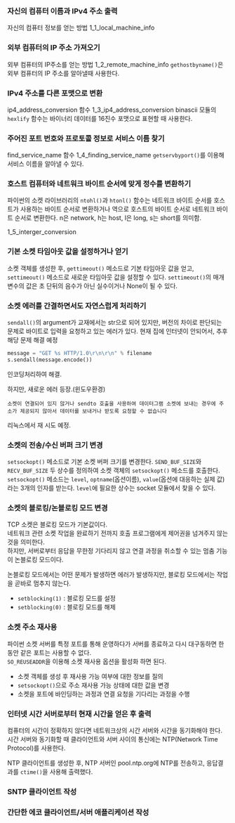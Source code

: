 ﻿### 자신의 컴퓨터 이름과 IPv4 주소 출력
자신의 컴퓨터 정보를 얻는 방법
1_1_local_machine_info

### 외부 컴퓨터의 IP 주소 가져오기
외부 컴퓨터의 IP주소를 얻는 방법
1_2_remote_machine_info
`gethostbyname()`은 외부 컴퓨터의 IP 주소를 알아낼때 사용한다.

### IPv4 주소를 다른 포맷으로 변환
ip4_address_conversion 함수
1_3_ip4_address_conversion
binascii 모듈의 `hexlify` 함수는 바이너리 데이터를 16진수 포맷으로 표현할 때 사용한다.

### 주어진 포트 번호와 프로토콜 정보로 서비스 이름 찾기
find_service_name 함수
1_4_finding_service_name
`getservbyport()`를 이용해 서비스 이름을 알아낼 수 있다.

### 호스트 컴퓨터와 네트워크 바이트 순서에 맞게 정수를 변환하기
파이썬의 소켓 라이브러리의 `ntohl()`과 `htonl()` 함수는 네트워크 바이트 순서를 호스트가 사용하는 바이트 순서로 변환하거나 역으로 호스트의 바이트 순서로 네트워크 바이트 순서로 변환한다.
n은 network, h는 host, l은 long, s는 short를 의미함.

1_5_interger_conversion

### 기본 소켓 타임아웃 값을 설정하거나 얻기
소켓 객체를 생성한 후, `gettimeout()` 메소드로 기본 타임아웃 값을 얻고, `settimeout()` 메소드로 새로운 타임아웃 값을 설정할 수 있다.
`settimeout()`의 매개변수의 값은 초 단뒤의 음수가 아닌 실수이거나 None이 될 수 있다.

### 소켓 에러를 간결하면서도 자연스럽게 처리하기
`sendall()`의 argument가 교재에서는 str으로 되어 있지만, 버전의 차이로 판단되는 문제로 바이트로 입력을 요청하고 있는 에러가 있다. 현재 집에 인터넷이 안되어서, 추후 해당 문제 해결 예정

```python
message = "GET %s HTTP/1.0\r\n\r\n" % filename
s.sendall(message.encode())
```
인코딩처리하여 해결.

하지만, 새로운 에러 등장.(윈도우환경)
```
소켓이 연결되어 있지 않거나 sendto 호출을 사용하여 데이터그램 소켓에 보내는 경우에 주소가 제공되지 않아서 데이터를 보내거나 받도록 요청할 수 없습니다
```
리눅스에서 재 시도 예정.

### 소켓의 전송/수신 버퍼 크기 변경
`setsockopt()` 메소드로 기본 소켓 버퍼 크기를 변경한다.
`SEND_BUF_SIZE`와 `RECV_BUF_SIZE` 두 상수를 정의하여 소켓 객체의 `setsockopt()` 메소드를 호출한다.
`setsockopt()` 메소드는 `level`, `optname`(옵션이름), `value`(옵션에 대응하는 실제 값)라는 3개의 인자를 받는다.
`level`에 필요한 상수는 socket 모듈에서 찾을 수 있다.

### 소켓의 블로킹/논블로킹 모드 변경
TCP 소켓은 블로킹 모드가 기본값이다.  
네트워크 관련 소켓 작업을 완료하기 전까지 호출 프로그램에게 제어권을 넘겨주지 않는 것을 의미한다.  
하지만, 서버로부터 응답을 무한정 기다리지 않고 연결 과정을 취소할 수 있는 멈춤 기능이 논블로킹 모드이다.  

논블로킹 모드에서는 어떤 문제가 발생하면 에러가 발생하지만, 블로킹 모드에서는 작업을 곧바로 멈추지 않는다.

 - `setblocking(1)` : 블로킹 모드를 설정
 - `setblocking(0)` : 블로킹 모드를 해제

### 소켓 주소 재사용
파이썬 소켓 서버를 특정 포트를 통해 운영하다가 서버를 종료하고 다시 대구동하면 한동안 같은 포트는 사용할 수 없다.  
`SO_REUSEADDR`을 이용해 소켓 재사용 옵션을 활성화 하면 된다.
 - 소켓 객체를 생성 후 재사용 가능 여부에 대한 정보를 질의
 - `setsockopt()`으로 주소 재사용 가능 상태에 대한 값을 변경
 - 소켓을 포트에 바인딩하는 과정과 연결 요청을 기다리는 과정을 수행

### 인터넷 시간 서버로부터 현재 시간을 얻은 후 출력
컴퓨터의 시간이 정확하지 않다면 네트워크상의 시간 서버와 시간을 동기화해야 한다.  
시간 서버와 동기화할 때 클라이언트와 서버 사이의 통신에는 NTP(Network Time Protocol)를 사용한다.  

NTP 클라이언트를 생성한 후, NTP 서버인 pool.ntp.org에 NTP를 전송하고, 응답결과를 `ctime()`을 사용해 출력했다.

### SNTP 클라이언트 작성

### 간단한 에코 클라이언트/서버 애플리케이션 작성
